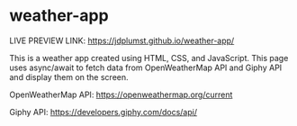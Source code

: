 # weather-app
LIVE PREVIEW LINK: https://jdplumst.github.io/weather-app/

This is a weather app created using HTML, CSS, and JavaScript. This page uses async/await to fetch data from OpenWeatherMap API and Giphy API and display them on the screen.

OpenWeatherMap API: https://openweathermap.org/current

Giphy API: https://developers.giphy.com/docs/api/